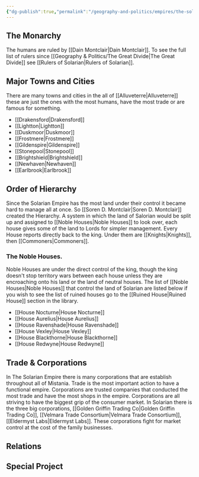 ```yaml
---
{"dg-publish":true,"permalink":"/geography-and-politics/empires/the-solarian-empire/"}
---
```


## The Monarchy
The humans are ruled by [[Dain Montclair\|Dain Montclair]]. To see the full list of rulers since [[Geography & Politics/The Great Divide\|The Great Divide]] see [[Rulers of Solarian\|Rulers of Solarian]].

## Major Towns and Cities
There are many towns and cities in the all of [[Alluveterre\|Alluveterre]] these are just the ones with the most humans, have the most trade or are famous for something.
- [[Drakensford\|Drakensford]]
- [[Lightton\|Lightton]]
- [[Duskmoor\|Duskmoor]]
- [[Frostmere\|Frostmere]]
- [[Gildenspire\|Gildenspire]]
- [[Stonepool\|Stonepool]]
- [[Brightshield\|Brightshield]]
- [[Newhaven\|Newhaven]]
- [[Earlbrook\|Earlbrook]]

## Order of Hierarchy
Since the Solarian Empire has the most land under their control it became hard to manage all at once. So [[Soren D. Montclair\|Soren D. Montclair]] created the Hierarchy. A system in which the land of Salorian would be split up and assigned to [[Noble Houses\|Noble Houses]] to look over, each house gives some of the land to Lords for simpler management. Every House reports directly back to the king. Under them are [[Knights\|Knights]], then [[Commoners\|Commoners]].

### The Noble Houses.
Noble Houses are under the direct control of the king, though the king doesn't stop territory wars between each house unless they are encroaching onto his land or the land of neutral houses. The list of [[Noble Houses\|Noble Houses]] that control the land of Solarian are listed below if you wish to see the list of ruined houses go to the [[Ruined House\|Ruined House]] section in the library.
- [[House Nocturne\|House Nocturne]]
- [[House Aurelius\|House Aurelius]]
- [[House Ravenshade\|House Ravenshade]]
- [[House Vexley\|House Vexley]]
- [[House Blackthorne\|House Blackthorne]]
- [[House Redwyne\|House Redwyne]]


## Trade & Corporations
In The Solarian Empire there is many corporations that are establish throughout all of Mistania. Trade is the most important action to have a functional empire. Corporations are trusted companies that conducted the most trade and have the most shops in the empire. Corporations are all striving to have the biggest grip of the consumer market. In Solarian there is the three big corporations, [[Golden Griffin Trading Co\|Golden Griffin Trading Co]], [[Velmara Trade Consortium\|Velmara Trade Consortium]], [[Eldermyst Labs\|Eldermyst Labs]]. These corporations fight for market control at the cost of the family businesses. 

## Relations

## Special Project

